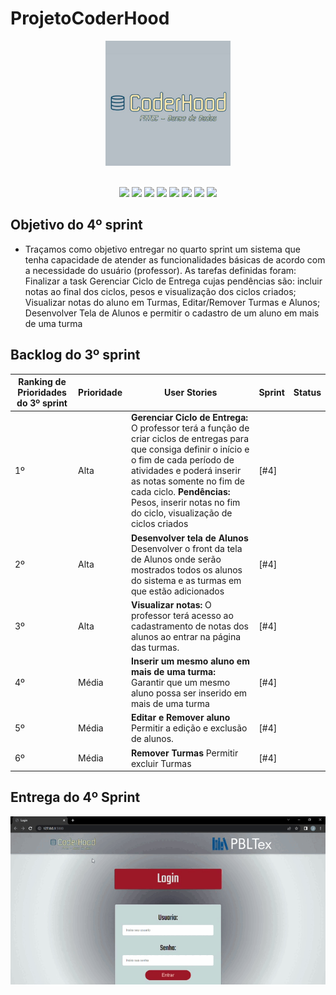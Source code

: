 # ProjetoCoderHood

<p align="center"> <img width="200px" height="200px" src="Coderhood.jpg"/> </p>
<br id="topo">

<div align="center">
    
  <img src="https://img.shields.io/badge/GIT-E44C30?style=for-the-badge&logo=git&logoColor=white" />
  <img src="https://img.shields.io/badge/GitHub-100000?style=for-the-badge&logo=github&logoColor=white"/>
  <img src="https://img.shields.io/badge/HTML5-151515?style=for-the-badge&logo=html5&logoColor=602D9B"/>
  <img src="https://img.shields.io/badge/CSS3-151515?style=for-the-badge&logo=css3&logoColor=602D9B"/>
  <img src="https://img.shields.io/badge/JavaScript-151515?style=for-the-badge&logo=javascript&logoColor=602D9B"/>
  <img src="https://img.shields.io/badge/Python-151515?style=for-the-badge&logo=python&logoColor=602D9B"/>
  <img src="https://img.shields.io/badge/Flask-151515?style=for-the-badge&logo=flask&logoColor=602D9B"/>
  <img src="https://img.shields.io/badge/VSCode-0078D4?style=for-the-badge&logo=visual%20studio%20code&logoColor=white" />
    
</div>


## Objetivo do 4º sprint

* Traçamos como objetivo entregar no quarto sprint um sistema que tenha capacidade de atender as funcionalidades básicas de acordo com a necessidade do usuário (professor). As tarefas definidas foram: Finalizar a task Gerenciar Ciclo de Entrega cujas pendências são: incluir notas ao final dos ciclos, pesos e visualização dos ciclos criados; Visualizar notas do aluno em Turmas, Editar/Remover Turmas e Alunos; Desenvolver Tela de Alunos e permitir o cadastro de um aluno em mais de uma turma

## Backlog do 3º sprint


| Ranking de Prioridades do 3º sprint | Prioridade | User Stories | Sprint | Status |
| ------------- | ------------- | ------------- | ------------- | ------------- |
| 1º | Alta |  **Gerenciar Ciclo de Entrega:** O professor terá a função de criar ciclos de entregas para que consiga definir o início e o fim de cada período de atividades e poderá inserir as notas somente no fim de cada ciclo. **Pendências:** Pesos, inserir notas no fim do ciclo, visualização de ciclos criados  | [#4]  || 
| 2º | Alta | **Desenvolver tela de Alunos** Desenvolver o front da tela de Alunos onde serão mostrados todos os alunos do sistema e as turmas em que estão adicionados | [#4]  || 
| 3º | Alta | **Visualizar notas:** O professor terá acesso ao cadastramento de notas dos alunos ao entrar na página das turmas.	| [#4]  || 
| 4º | Média |  **Inserir um mesmo aluno em mais de uma turma:** Garantir que um mesmo aluno possa ser inserido em mais de uma turma | [#4]  || 
| 5º | Média | **Editar e Remover aluno** Permitir a edição e exclusão de alunos. | [#4]  || 
| 6º | Média | **Remover Turmas** Permitir excluir Turmas | [#4]  || 





## Entrega do 4º Sprint

<p align="center"> <img src="https://github.com/CoderHood-Fatec/ProjetoCoderHood/blob/6eca3ca5e8d6eecbce69729d45e6de9295b69d13/Sprints_docs/WhatsApp%20Video%202023-11-06%20at%2022.06.50.gif"/> </p>
